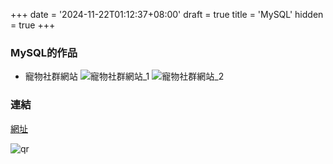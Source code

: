 +++
date = '2024-11-22T01:12:37+08:00'
draft = true
title = 'MySQL'
hidden = true
+++
### MySQL的作品
- 寵物社群網站
![寵物社群網站_1](/images/MySQL/regret.png)
![寵物社群網站_2](/images/MySQL/textuatall.png)

### 連結
[網址](https://drive.google.com/file/d/1gyMqS7vxY0miul8imuH8LZhD7t_4Ipzj/view?usp=drivesdk)

![qr](/images/MySQL/qr.png)